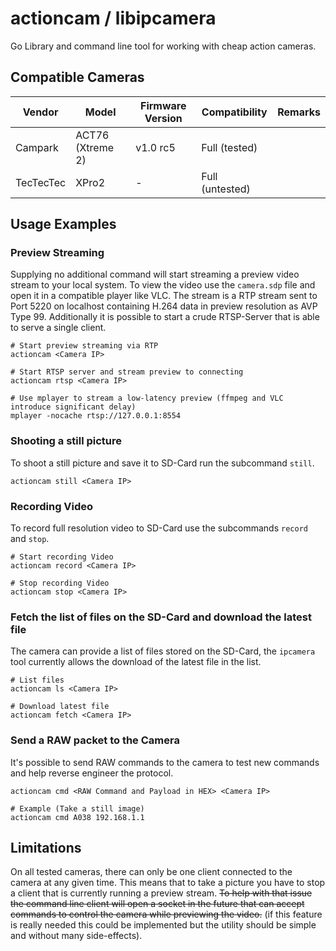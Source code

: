 # actioncam / libipcamera

Go Library and command line tool for working with cheap action cameras.

## Compatible Cameras

| Vendor        | Model             | Firmware Version  | Compatibility     | Remarks   |
|---------------|-------------------|-------------------|-------------------|-----------|
| Campark       | ACT76 (Xtreme 2)  | v1.0 rc5          | Full (tested)     |           |
| TecTecTec     | XPro2             | -                 | Full (untested)   |           |

## Usage Examples

### Preview Streaming

Supplying no additional command will start streaming a preview video stream to your local system.
To view the video use the `camera.sdp` file and open it in a compatible player like VLC.
The stream is a RTP stream sent to Port 5220 on localhost containing H.264 data in preview resolution as AVP Type 99. Additionally it is possible to start a crude RTSP-Server that is able to serve a single client.

```
# Start preview streaming via RTP
actioncam <Camera IP>

# Start RTSP server and stream preview to connecting
actioncam rtsp <Camera IP>

# Use mplayer to stream a low-latency preview (ffmpeg and VLC introduce significant delay)
mplayer -nocache rtsp://127.0.0.1:8554
```

### Shooting a still picture

To shoot a still picture and save it to SD-Card run the subcommand `still`.

```
actioncam still <Camera IP>
```

### Recording Video

To record full resolution video to SD-Card use the subcommands `record` and `stop`.

```
# Start recording Video
actioncam record <Camera IP>

# Stop recording Video
actioncam stop <Camera IP>
```

### Fetch the list of files on the SD-Card and download the latest file

The camera can provide a list of files stored on the SD-Card, the `ipcamera` tool currently allows the download of the latest file in the list.

```
# List files
actioncam ls <Camera IP>

# Download latest file
actioncam fetch <Camera IP>
```

### Send a RAW packet to the Camera

It's possible to send RAW commands to the camera to test new commands and help reverse engineer the protocol.

```
actioncam cmd <RAW Command and Payload in HEX> <Camera IP>

# Example (Take a still image)
actioncam cmd A038 192.168.1.1
```


## Limitations

On all tested cameras, there can only be one client connected to the camera at any given time. This means that to take a picture you have to stop a client that is currently running a preview stream. ~~To help with that issue the command line client will open a socket in the future that can accept commands to control the camera while previewing the video.~~ (if this feature is really needed this could be implemented but the utility should be simple and without many side-effects).
